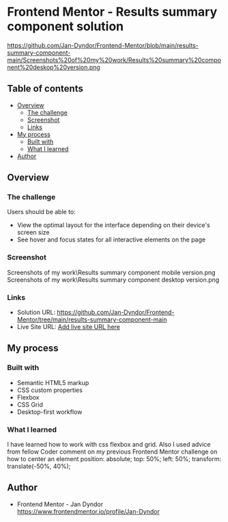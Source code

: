 # Frontend Mentor - Results summary component solution

https://github.com/Jan-Dyndor/Frontend-Mentor/blob/main/results-summary-component-main/Screenshots%20of%20my%20work/Results%20summary%20component%20deskop%20version.png

## Table of contents

- [Overview](#overview)
  - [The challenge](#the-challenge)
  - [Screenshot](#screenshot)
  - [Links](#links)
- [My process](#my-process)
  - [Built with](#built-with)
  - [What I learned](#what-i-learned)
- [Author](#author)

## Overview

### The challenge

Users should be able to:

- View the optimal layout for the interface depending on their device's screen size
- See hover and focus states for all interactive elements on the page

### Screenshot

Screenshots of my work\Results summary component mobile version.png
Screenshots of my work\Results summary component desktop version.png

### Links

- Solution URL: https://github.com/Jan-Dyndor/Frontend-Mentor/tree/main/results-summary-component-main
- Live Site URL: [Add live site URL here](https://your-live-site-url.com)

## My process

### Built with

- Semantic HTML5 markup
- CSS custom properties
- Flexbox
- CSS Grid
- Desktop-first workflow

### What I learned

I have learned how to work with css flexbox and grid. Also I used advice from fellow Coder comment on my previous Frontend Mentor challenge on how to center an element
position: absolute;
top: 50%;
left: 50%;
transform: translate(-50%, 40%);

## Author

- Frontend Mentor - Jan Dyndor https://www.frontendmentor.io/profile/Jan-Dyndor
